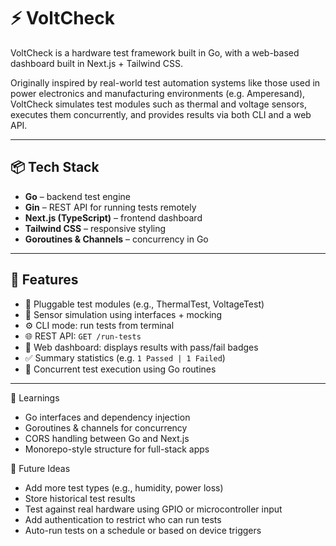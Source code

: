 # ⚡ VoltCheck

VoltCheck is a hardware test framework built in Go, with a web-based dashboard built in Next.js + Tailwind CSS.

Originally inspired by real-world test automation systems like those used in power electronics and manufacturing environments (e.g. Amperesand), VoltCheck simulates test modules such as thermal and voltage sensors, executes them concurrently, and provides results via both CLI and a web API.

---

## 📦 Tech Stack

- **Go** – backend test engine
- **Gin** – REST API for running tests remotely
- **Next.js (TypeScript)** – frontend dashboard
- **Tailwind CSS** – responsive styling
- **Goroutines & Channels** – concurrency in Go

---

## 🧪 Features

- 🧩 Pluggable test modules (e.g., ThermalTest, VoltageTest)
- 🧪 Sensor simulation using interfaces + mocking
- ⚙️ CLI mode: run tests from terminal
- 🌐 REST API: `GET /run-tests`
- 🎨 Web dashboard: displays results with pass/fail badges
- ✅ Summary statistics (e.g. `1 Passed | 1 Failed`)
- 🧵 Concurrent test execution using Go routines

---

🧠 Learnings

- Go interfaces and dependency injection
- Goroutines & channels for concurrency
- CORS handling between Go and Next.js
- Monorepo-style structure for full-stack apps

🌱 Future Ideas

- Add more test types (e.g., humidity, power loss)
- Store historical test results
- Test against real hardware using GPIO or microcontroller input
- Add authentication to restrict who can run tests
- Auto-run tests on a schedule or based on device triggers
